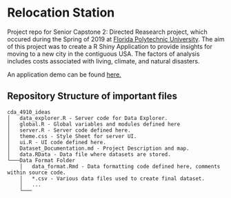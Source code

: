 # Relocation Station
Project repo for Senior Capstone 2: Directed Reasearch project, which occured during the Spring of 2019 at [Florida Polytechnic University](https://floridapoly.edu/). The aim of this project was to create a R Shiny Application to provide insights for moving to a new city in the contiguous USA. The factors of analysis includes costs associated with living, climate, and natural disasters.

An application demo can be found [here.](https://emeng.shinyapps.io/Relocation_Station/)

## Repository Structure of important files
```
cda_4910_ideas
│   data_explorer.R - Server code for Data Explorer.
│   global.R - Global variables and modules defined here
│   server.R - Server code defined here.
│   theme.css - Style Sheet for server UI.
│   ui.R - UI code defined here.
│   Dataset_Documentation.md - Project Description and map.
│   data.RData - Data file where datasets are stored.
└───Data Format Folder
    │   data_format.Rmd - Data formatting code defined here, comments within source code.
    │   *.csv - Various data files used to create final dataset.
    │   ...
    └───
```
